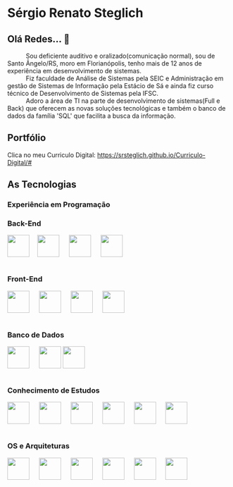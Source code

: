 # Sérgio Renato Steglich

## Olá Redes... 👋
&emsp;&emsp;&emsp;Sou deficiente auditivo e oralizado(comunicação normal), sou de Santo Ângelo/RS, moro em Florianópolis, tenho mais de 12 anos de experiência em desenvolvimento de sistemas.<br/>
&emsp;&emsp;&emsp;Fiz faculdade de Análise de Sistemas pela SEIC e Administração em gestão de Sistemas de Informação pela Estácio de Sá e ainda fiz curso técnico de Desenvolvimento de Sistemas pela IFSC.<br/>
&emsp;&emsp;&emsp;Adoro a área de TI na parte de desenvolvimento de sistemas(Full e Back) que oferecem as novas soluções tecnológicas e também o banco de dados da família 'SQL' que facilita a busca da informação.<br/>

## Portfólio
Clica no meu Curriculo Digital: https://srsteglich.github.io/Curriculo-Digital/#

## As Tecnologias 
### Experiência em Programação
### Back-End
<div style="display: inline_block">  
      <img align="center" height="50" width="50" src="https://cdn.jsdelivr.net/gh/devicons/devicon/icons/php/php-original.svg" />&emsp;
      <img align="center" height="50" width="50" src="https://cdn.jsdelivr.net/gh/devicons/devicon/icons/csharp/csharp-original.svg" /> &emsp;             
      <img align="center" height="50" width="50" src="https://cdn.jsdelivr.net/gh/devicons/devicon/icons/dotnetcore/dotnetcore-original.svg" />  &emsp;   
      <img align="center" height="50" width="50" src="https://cdn.jsdelivr.net/gh/devicons/devicon/icons/dot-net/dot-net-original.svg" /> <br/><br/>
</div>     

### Front-End
<div style="display: inline_block">  
      <img align="center" height="50" width="50" src="https://cdn.jsdelivr.net/gh/devicons/devicon/icons/html5/html5-original.svg" /> &emsp;        
      <img align="center" height="50" width="50" src="https://cdn.jsdelivr.net/gh/devicons/devicon/icons/css3/css3-original.svg" /> &emsp;
      <img align="center" height="50" width="50" src="https://cdn.jsdelivr.net/gh/devicons/devicon/icons/javascript/javascript-original.svg" /> &emsp;
      <img align="center" height="50" width="50" src="https://cdn.jsdelivr.net/gh/devicons/devicon/icons/bootstrap/bootstrap-original.svg" /><br/><br/>  
</div>   

### Banco de Dados
<div style="display: inline_block">  
      <img align="center" height="50" width="50" src="https://cdn.jsdelivr.net/gh/devicons/devicon/icons/mysql/mysql-original-wordmark.svg" /> &emsp;                
      <img align="center" height="50" width="50" src="https://cdn.jsdelivr.net/gh/devicons/devicon/icons/microsoftsqlserver/microsoftsqlserver-plain-wordmark.svg" /> 
      <img align="center" height="50" width="50" src="https://cdn.jsdelivr.net/gh/devicons/devicon@latest/icons/postgresql/postgresql-original-wordmark.svg" /><br/><br/>      
</div>   
          
### Conhecimento de Estudos
<div style="display: inline_block">
    <img align="center" height="50" width="50" src="https://cdn.jsdelivr.net/gh/devicons/devicon/icons/python/python-original.svg" /> &emsp;
    <img align="center" height="50" width="50" src="https://cdn.jsdelivr.net/gh/devicons/devicon/icons/fastapi/fastapi-original.svg" /> &emsp;  
    <img align="center" height="50" width="50" src="https://cdn.jsdelivr.net/gh/devicons/devicon/icons/java/java-original.svg" /> &emsp;
    <img align="center" height="50" width="50" src="https://cdn.jsdelivr.net/gh/devicons/devicon/icons/spring/spring-original.svg" /> &emsp;      
    <img align="center" height="50" width="50" src="https://cdn.jsdelivr.net/gh/devicons/devicon@latest/icons/mongodb/mongodb-plain-wordmark.svg" /> &emsp;          
    <img align="center" height="50" width="50" src="https://cdn.jsdelivr.net/gh/devicons/devicon/icons/angularjs/angularjs-original.svg" /> <br/><br/>         
</div>                    
          
### OS e Arquiteturas
<div style="display: inline_block">       
            <img align="center" height="50" width="50" src="https://cdn.jsdelivr.net/gh/devicons/devicon/icons/windows8/windows8-original.svg" /> &emsp;
            <img align="center" height="50" width="50" src="https://cdn.jsdelivr.net/gh/devicons/devicon/icons/visualstudio/visualstudio-plain.svg" /> &emsp;            
            <img align="center" height="50" width="50" src="https://cdn.jsdelivr.net/gh/devicons/devicon/icons/vscode/vscode-original.svg" /> &emsp;      
            <img align="center" height="50" width="50" src="https://cdn.jsdelivr.net/gh/devicons/devicon@latest/icons/intellij/intellij-original.svg" /> &emsp;      
            <img align="center" height="50" width="50" src="https://cdn.jsdelivr.net/gh/devicons/devicon@latest/icons/eclipse/eclipse-original.svg" /> &emsp;          
            <img align="center" height="50" width="50" src="https://cdn.jsdelivr.net/gh/devicons/devicon/icons/pycharm/pycharm-original.svg" /> <br/><br/>    
      
</div>
